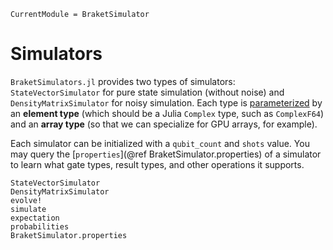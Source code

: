 ```@meta
CurrentModule = BraketSimulator
```

# Simulators

`BraketSimulators.jl` provides two types of simulators: `StateVectorSimulator` for pure state simulation (without noise) and `DensityMatrixSimulator` for noisy simulation.
Each type is [parameterized](https://docs.julialang.org/en/v1/manual/types/#Parametric-Types) by an **element type** (which should be a Julia `Complex` type, such as `ComplexF64`)
and an **array type** (so that we can specialize for GPU arrays, for example).

Each simulator can be initialized with a `qubit_count` and `shots` value. You may query the [`properties`](@ref BraketSimulator.properties) of a simulator to learn what gate types, result types, and other operations it supports.

```@docs
StateVectorSimulator
DensityMatrixSimulator
evolve!
simulate
expectation
probabilities
BraketSimulator.properties
```
